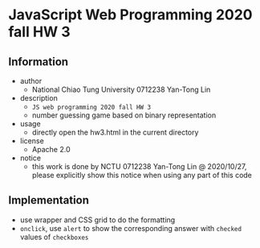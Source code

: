 # JavaScript Web Programming 2020 fall HW 3

## Information
- author
    - National Chiao Tung University 0712238 Yan-Tong Lin
- description
    - `JS web programming 2020 fall HW 3`
    - number guessing game based on binary representation
- usage
    - directly open the hw3.html in the current directory
- license
    - Apache 2.0
- notice
    - this work is done by NCTU 0712238 Yan-Tong Lin @ 2020/10/27, please explicitly show this notice when using any part of this code

## Implementation
- use wrapper and CSS grid to do the formatting
- `onclick`, use `alert` to show the corresponding answer with `checked` values of `checkboxes`
